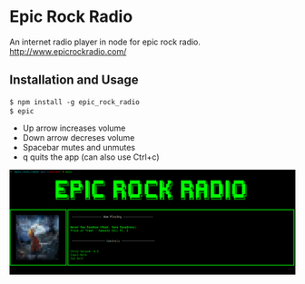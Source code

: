 # Epic Rock Radio

An internet radio player in node for epic rock radio. http://www.epicrockradio.com/

## Installation and Usage

```
$ npm install -g epic_rock_radio
$ epic
```

- Up arrow increases volume
- Down arrow decreses volume
- Spacebar mutes and unmutes
- q quits the app (can also use Ctrl+c)

![](https://github.com/nathanjohnson320/epic_rock_radio/blob/master/epic.png?raw=true)
